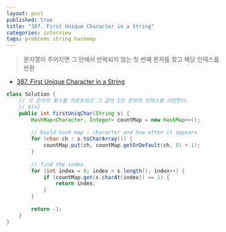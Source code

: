 ```yaml
---
layout: post
published: true
title: "387. First Unique Character in a String"
categories: interview
tags: problems string hashmap
---
```


> 문자열이 주어지면 그 안에서 반복되지 않는 첫 번째 문자를 찾고 해당 인덱스를 반환

- [387. First Unique Character in a String](https://leetcode.com/problems/first-unique-character-in-a-string/)

```java
class Solution {
    // 각 문자의 횟수를 카운트하고 그 값이 1인 문자의 인덱스를 리턴한다.
    // O(n)
    public int firstUniqChar(String s) {
        HashMap<Character, Integer> countMap = new HashMap<>(); 
        
        // build hash map : character and how often it appears
        for (char ch : s.toCharArray()) {
            countMap.put(ch, countMap.getOrDefault(ch, 0) + 1);
        }
        
        // find the index
        for (int index = 0; index < s.length(); index++) {
            if (countMap.get(s.charAt(index)) == 1) {
                return index; 
            }
        }
        
        return -1;
    }
}
```

